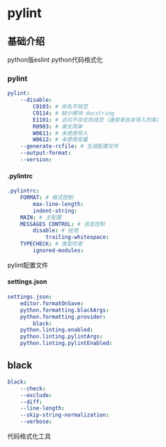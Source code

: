 # pylint



## 基础介绍

python版eslint
python代码格式化


### pylint
```yaml
pylint:
    --disable:
        C0103: # 命名不规范
        C0114: # 缺少模块 docstring
        E1101: # 访问不存在的成员（通常来自未导入的库）
        R0903: # 类太简单
        W0611: # 未使用导入
        W0612: # 未使用变量
    --generate-rcfile: # 生成配置文件
    --output-format:
    --version:
```


#### .pylintrc
```yaml
.pylintrc:
    FORMAT: # 格式控制
        max-line-length:
        indent-string:
    MAIN: # 主配置
    MESSAGES CONTROL: # 消息控制
        disable: # 经用
            trailing-whitespace:
    TYPECHECK: # 类型检查
        ignored-modules:
```


pylint配置文件


#### settings.json
```yaml
settings.json:
    editor.formatOnSave:
    python.formatting.blackArgs:
    python.formatting.provider:
        black:
    python.linting.enabled:
    python.linting.pylintArgs:
    python.linting.pylintEnabled:
```


## black
```yaml
black:
    --check:
    --exclude:
    --diff:
    --line-length:
    --skip-string-normalization:
    --verbose:
```


代码格式化工具